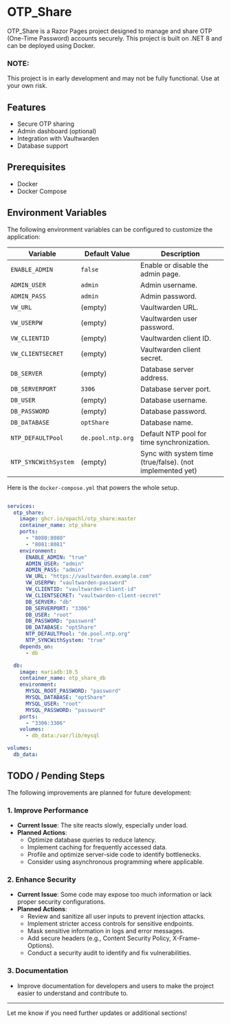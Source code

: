 # OTP_Share
OTP_Share is a Razor Pages project designed to manage and share OTP (One-Time Password) accounts securely. This project is built on .NET 8 and can be deployed using Docker.

### NOTE:
This project is in early development and may not be fully functional. Use at your own risk.

## Features
- Secure OTP sharing
- Admin dashboard (optional)
- Integration with Vaultwarden
- Database support

## Prerequisites
- Docker
- Docker Compose

## Environment Variables
The following environment variables can be configured to customize the application:

| Variable              | Default Value       | Description                                      |
|-----------------------|---------------------|--------------------------------------------------|
| `ENABLE_ADMIN`        | `false`            | Enable or disable the admin page.               |
| `ADMIN_USER`          | `admin`            | Admin username.                                 |
| `ADMIN_PASS`          | `admin`            | Admin password.                                 |
| `VW_URL`              | (empty)            | Vaultwarden URL.                                |
| `VW_USERPW`           | (empty)            | Vaultwarden user password.                      |
| `VW_CLIENTID`         | (empty)            | Vaultwarden client ID.                          |
| `VW_CLIENTSECRET`     | (empty)            | Vaultwarden client secret.                      |
| `DB_SERVER`           | (empty)            | Database server address.                        |
| `DB_SERVERPORT`       | `3306`             | Database server port.                           |
| `DB_USER`             | (empty)            | Database username.                              |
| `DB_PASSWORD`         | (empty)            | Database password.                              |
| `DB_DATABASE`         | `optShare`         | Database name.                                  |
| `NTP_DEFAULTPool`     | `de.pool.ntp.org`  | Default NTP pool for time synchronization.      |
| `NTP_SYNCWithSystem`  | (empty)            | Sync with system time (true/false).  (not implemented yet)          |


Here is the `docker-compose.yml` that powers the whole setup.
```yaml

services:
  otp_share:
    image: ghcr.io/opachl/otp_share:master
    container_name: otp_share
    ports:
      - "8080:8080"
      - "8081:8081"
    environment:
      ENABLE_ADMIN: "true"
      ADMIN_USER: "admin"
      ADMIN_PASS: "admin"
      VW_URL: "https://vaultwarden.example.com"
      VW_USERPW: "vaultwarden-password"
      VW_CLIENTID: "vaultwarden-client-id"
      VW_CLIENTSECRET: "vaultwarden-client-secret"
      DB_SERVER: "db"
      DB_SERVERPORT: "3306"
      DB_USER: "root"
      DB_PASSWORD: "password"
      DB_DATABASE: "optShare"
      NTP_DEFAULTPool: "de.pool.ntp.org"
      NTP_SYNCWithSystem: "true"
    depends_on:
      - db

  db:
    image: mariadb:10.5
    container_name: otp_share_db
    environment:
      MYSQL_ROOT_PASSWORD: "password"
      MYSQL_DATABASE: "optShare"
      MYSQL_USER: "root"
      MYSQL_PASSWORD: "password"
    ports:
      - "3306:3306"
    volumes:
      - db_data:/var/lib/mysql

volumes:
  db_data:
```

## TODO / Pending Steps
The following improvements are planned for future development:

### 1. Improve Performance
- **Current Issue**: The site reacts slowly, especially under load.
- **Planned Actions**:
  - Optimize database queries to reduce latency.
  - Implement caching for frequently accessed data.
  - Profile and optimize server-side code to identify bottlenecks.
  - Consider using asynchronous programming where applicable.

### 2. Enhance Security
- **Current Issue**: Some code may expose too much information or lack proper security configurations.
- **Planned Actions**:
  - Review and sanitize all user inputs to prevent injection attacks.
  - Implement stricter access controls for sensitive endpoints.
  - Mask sensitive information in logs and error messages.
  - Add secure headers (e.g., Content Security Policy, X-Frame-Options).
  - Conduct a security audit to identify and fix vulnerabilities.

### 3. Documentation
- Improve documentation for developers and users to make the project easier to understand and contribute to.

---

Let me know if you need further updates or additional sections!